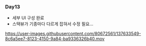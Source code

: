 ### Day13

- 세부 UI 구성 완료
- 스택뷰가 기종마다 다르게 잡혀서 수정 필요...

https://user-images.githubusercontent.com/80672561/137633549-8c6a5ee7-8123-4150-9a84-ba9336326b40.mov

